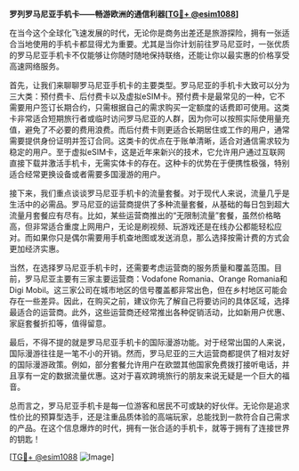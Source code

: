 **罗列罗马尼亚手机卡——畅游欧洲的通信利器[[TG💪+ @esim1088](https://t.me/s/esim1088)]**

在当今这个全球化飞速发展的时代，无论你是商务出差还是旅游探险，拥有一张适合当地使用的手机卡都显得尤为重要。尤其是当你计划前往罗马尼亚时，一张优质的罗马尼亚手机卡不仅能够让你随时随地保持联络，还能让你以最实惠的价格享受高速网络服务。

首先，让我们来聊聊罗马尼亚手机卡的主要类型。罗马尼亚的手机卡大致可以分为三大类：预付费卡、后付费卡以及虚拟eSIM卡。预付费卡是最常见的一种，它不需要用户签订长期合约，只需根据自己的需求购买一定额度的话费即可使用。这类卡非常适合短期旅行者或临时访问罗马尼亚的人群，因为你可以按照实际使用量充值，避免了不必要的费用浪费。而后付费卡则更适合长期居住或工作的用户，通常需要提供身份证明并签订合同。这类卡的优点在于账单清晰，适合对通信需求较为稳定的用户。至于虚拟eSIM卡，这是近年来新兴的技术，它允许用户通过互联网直接下载并激活手机卡，无需实体卡的存在。这种卡的优势在于便携性极强，特别适合经常更换设备或者需要多国漫游的用户。

接下来，我们重点谈谈罗马尼亚手机卡的流量套餐。对于现代人来说，流量几乎是生活中的必需品。罗马尼亚的运营商提供了多种流量套餐，从基础的每日包到超大流量月套餐应有尽有。比如，某些运营商推出的“无限制流量”套餐，虽然价格略高，但非常适合重度上网用户，无论是刷视频、玩游戏还是在线办公都能轻松应对。而如果你只是偶尔需要用手机查地图或发送消息，那么选择按需计费的方式会更加经济实惠。

当然，在选择罗马尼亚手机卡时，还需要考虑运营商的服务质量和覆盖范围。目前，罗马尼亚主要有三家主要运营商：Vodafone Romania、Orange Romania和Digi Mobil。这三家公司在城市地区的信号覆盖都非常出色，但在乡村地区可能会存在一些差异。因此，在购买之前，建议你先了解自己将要访问的具体区域，选择最适合的运营商。此外，这些运营商还经常推出各种促销活动，比如新用户优惠、家庭套餐折扣等，值得留意。

最后，不得不提的就是罗马尼亚手机卡的国际漫游功能。对于经常出国的人来说，国际漫游往往是一笔不小的开销。然而，罗马尼亚的三大运营商都提供了相对友好的国际漫游政策。例如，部分套餐允许用户在欧盟其他国家免费拨打接听电话，并且享有一定的数据流量优惠。这对于喜欢跨境旅行的朋友来说无疑是一个巨大的福音。

总而言之，罗马尼亚手机卡是每一位游客和居民不可或缺的好伙伴。无论你是追求性价比的预算型选手，还是注重品质体验的高端玩家，总能找到一款符合自己需求的产品。在这个信息爆炸的时代，拥有一张合适的手机卡，就等于拥有了连接世界的钥匙！

[[TG💪+ @esim1088](https://t.me/s/esim1088) ![Image](https://i.postimg.cc/4NQfJmqS/Snipaste-2025-05-13-00-14-12.png)]